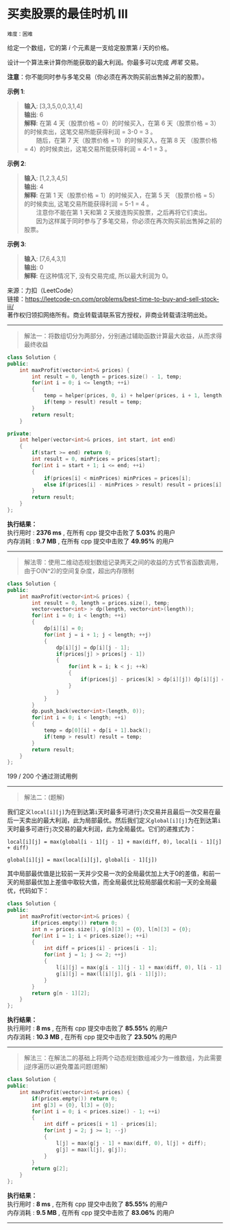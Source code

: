 # 买卖股票的最佳时机 III #  
`难度：困难` 

给定一个数组，它的第 *i* 个元素是一支给定股票第 *i* 天的价格。

设计一个算法来计算你所能获取的最大利润。你最多可以完成 *两笔* 交易。  

**注意**：你不能同时参与多笔交易（你必须在再次购买前出售掉之前的股票）。  

**示例 1**:  

>**输入**: [3,3,5,0,0,3,1,4]  
>**输出**: 6  
>**解释**: 在第 4 天（股票价格 = 0）的时候买入，在第 6 天（股票价格 = 3）的时候卖出，这笔交易所能获得利润 = 3-0 = 3 。  
>&emsp;&emsp;随后，在第 7 天（股票价格 = 1）的时候买入，在第 8 天 （股票价格 = 4）的时候卖出，这笔交易所能获得利润 = 4-1 = 3 。  

**示例 2**:  

>**输入**: [1,2,3,4,5]  
>**输出**: 4  
>**解释**: 在第 1 天（股票价格 = 1）的时候买入，在第 5 天 （股票价格 = 5）的时候卖出, 这笔交易所能获得利润 = 5-1 = 4 。  
>&emsp;&emsp;注意你不能在第 1 天和第 2 天接连购买股票，之后再将它们卖出。  
>&emsp;&emsp;因为这样属于同时参与了多笔交易，你必须在再次购买前出售掉之前的股票。  

**示例 3**:  

>**输入**: [7,6,4,3,1]  
>**输出**: 0  
>**解释**: 在这种情况下, 没有交易完成, 所以最大利润为 0。  

来源：力扣（LeetCode）  
链接：https://leetcode-cn.com/problems/best-time-to-buy-and-sell-stock-iii/  
著作权归领扣网络所有。商业转载请联系官方授权，非商业转载请注明出处。  

---  
>解法一：将数组切分为两部分，分别通过辅助函数计算最大收益，从而求得最终收益  

```C++  
class Solution {
public:
    int maxProfit(vector<int>& prices) {
        int result = 0, length = prices.size() - 1, temp;
        for(int i = 0; i <= length; ++i)
        {
            temp = helper(prices, 0, i) + helper(prices, i + 1, length);
            if(temp > result) result = temp;
        }
        return result;
    }

private:
    int helper(vector<int>& prices, int start, int end)
    {
        if(start >= end) return 0;
        int result = 0, minPrices = prices[start];
        for(int i = start + 1; i <= end; ++i)
        {
            if(prices[i] < minPrices) minPrices = prices[i];
            else if(prices[i] - minPrices > result) result = prices[i] - minPrices;
        }
        return result;
    }
};
```  

**执行结果：**  
执行用时 : **2376 ms** , 在所有 cpp 提交中击败了 **5.03%** 的用户  
内存消耗 : **9.7 MB** , 在所有 cpp 提交中击败了 **49.95%** 的用户  

---  
>解法零：使用二维动态规划数组记录两天之间的收益的方式节省函数调用，由于O(N^2)的空间复杂度，超出内存限制  

```C++  
class Solution {
public:
    int maxProfit(vector<int>& prices) {
        int result = 0, length = prices.size(), temp;
        vector<vector<int> > dp(length, vector<int>(length));
        for(int i = 0; i < length; ++i)
        {
            dp[i][i] = 0;
            for(int j = i + 1; j < length; ++j)
            {
                dp[i][j] = dp[i][j - 1];
                if(prices[j] > prices[j - 1])
                {
                    for(int k = i; k < j; ++k)
                    {
                        if(prices[j] - prices[k] > dp[i][j]) dp[i][j] = prices[j] - prices[k];
                    }
                }
            }
        }
        dp.push_back(vector<int>(length, 0));
        for(int i = 0; i < length; ++i)
        {
            temp = dp[0][i] + dp[i + 1].back();
            if(temp > result) result = temp;
        }
        return result;
    }
};
```  
199 / 200 个通过测试用例  

---  
>解法二：(题解)  

我们定义`local[i][j]`为在到达第`i`天时最多可进行`j`次交易并且最后一次交易在最后一天卖出的最大利润，此为局部最优。然后我们定义`global[i][j]`为在到达第`i`天时最多可进行`j`次交易的最大利润，此为全局最优。它们的递推式为：
```
local[i][j] = max(global[i - 1][j - 1] + max(diff, 0), local[i - 1][j] + diff)

global[i][j] = max(local[i][j], global[i - 1][j])
```  
其中局部最优值是比较前一天并少交易一次的全局最优加上大于0的差值，和前一天的局部最优加上差值中取较大值，而全局最优比较局部最优和前一天的全局最优，代码如下：
```C++  
class Solution {
public:
    int maxProfit(vector<int>& prices) {
        if(prices.empty()) return 0;
        int n = prices.size(), g[n][3] = {0}, l[n][3] = {0};
        for(int i = 1; i < prices.size(); ++i)
        {
            int diff = prices[i] - prices[i - 1];
            for(int j = 1; j <= 2; ++j)
            {
                l[i][j] = max(g[i - 1][j - 1] + max(diff, 0), l[i - 1][j] + diff);
                g[i][j] = max(l[i][j], g[i - 1][j]);
            }
        }
        return g[n - 1][2];
    }
};
```  

**执行结果：**  
执行用时 : **8 ms** , 在所有 cpp 提交中击败了 **85.55%** 的用户  
内存消耗 : **10.3 MB** , 在所有 cpp 提交中击败了 **23.50%** 的用户  

---  
>解法三：在解法二的基础上将两个动态规划数组减少为一维数组，为此需要j逆序遍历以避免覆盖问题(题解)  

```C++ 
class Solution {
public:
    int maxProfit(vector<int>& prices) {
        if(prices.empty()) return 0;
        int g[3] = {0}, l[3] = {0};
        for(int i = 0; i < prices.size() - 1; ++i)
        {
            int diff = prices[i + 1] - prices[i];
            for(int j = 2; j >= 1; --j)
            {
                l[j] = max(g[j - 1] + max(diff, 0), l[j] + diff);
                g[j] = max(l[j], g[j]);
            }
        }
        return g[2];
    }
};
```  

**执行结果：**  
执行用时 : **8 ms** , 在所有 cpp 提交中击败了 **85.55%** 的用户  
内存消耗 : **9.5 MB** , 在所有 cpp 提交中击败了 **83.06%** 的用户  

---  
